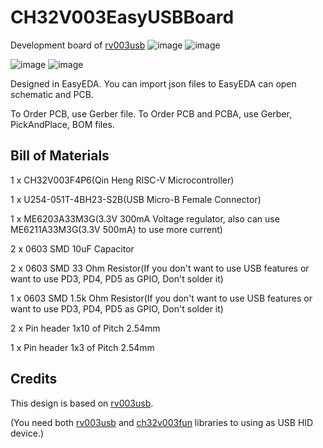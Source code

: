 # CH32V003EasyUSBBoard
Development board of [rv003usb](https://github.com/cnlohr/rv003usb)
![image](https://github.com/chaealarm/CH32V003EasyUSBBoard/assets/12396749/e3bd4d33-15e1-4ed8-9f80-7faf484b4374)
![image](https://github.com/chaealarm/CH32V003EasyUSBBoard/assets/12396749/2f0a0096-e600-4c45-948b-fb9e791707e2)

![image](https://github.com/chaealarm/CH32V003EasyUSBBoard/assets/12396749/4954319f-6c02-4591-b5b4-1fede76bdb7e)
![image](https://github.com/chaealarm/CH32V003EasyUSBBoard/assets/12396749/a6061f60-018c-4803-a858-5e60f1a8069c)

Designed in EasyEDA. 
You can import json files to EasyEDA can open schematic and PCB.

To Order PCB, use Gerber file.
To Order PCB and PCBA, use Gerber, PickAndPlace, BOM files.

## Bill of Materials
1 x CH32V003F4P6(Qin Heng RISC-V Microcontroller)

1 x U254-051T-4BH23-S2B(USB Micro-B Female Connector)

1 x ME6203A33M3G(3.3V 300mA Voltage regulator, also can use ME6211A33M3G(3.3V 500mA) to use more current)

2 x 0603 SMD 10uF Capacitor

2 x 0603 SMD 33 Ohm Resistor(If you don't want to use USB features or want to use PD3, PD4, PD5 as GPIO, Don't solder it)

1 x 0603 SMD 1.5k Ohm Resistor(If you don't want to use USB features or want to use PD3, PD4, PD5 as GPIO, Don't solder it)

2 x Pin header 1x10 of Pitch 2.54mm

1 x Pin header 1x3 of Pitch 2.54mm


## Credits
This design is based on [rv003usb](https://github.com/cnlohr/rv003usb).

(You need both [rv003usb](https://github.com/cnlohr/rv003usb) and [ch32v003fun](https://github.com/cnlohr/ch32v003fun) libraries to using as USB HID device.)
